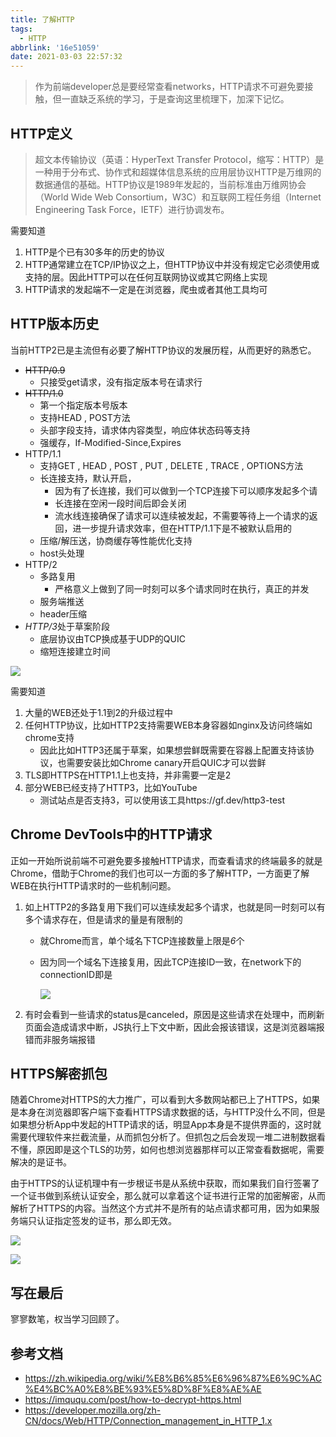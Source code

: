 ```yaml
---
title: 了解HTTP
tags:
  - HTTP
abbrlink: '16e51059'
date: 2021-03-03 22:57:32
---
```

> 作为前端developer总是要经常查看networks，HTTP请求不可避免要接触，但一直缺乏系统的学习，于是查询这里梳理下，加深下记忆。

## HTTP定义

> 超文本传输协议（英语：HyperText Transfer Protocol，缩写：HTTP）是一种用于分布式、协作式和超媒体信息系统的应用层协议HTTP是万维网的数据通信的基础。HTTP协议是1989年发起的，当前标准由万维网协会（World Wide Web Consortium，W3C）和互联网工程任务组（Internet Engineering Task Force，IETF）进行协调发布。

需要知道

1. HTTP是个已有30多年的历史的协议
2. HTTP通常建立在TCP/IP协议之上，但HTTP协议中并没有规定它必须使用或支持的层。因此HTTP可以在任何互联网协议或其它网络上实现
3. HTTP请求的发起端不一定是在浏览器，爬虫或者其他工具均可

## HTTP版本历史

当前HTTP2已是主流但有必要了解HTTP协议的发展历程，从而更好的熟悉它。

- ~~HTTP/0.9~~
  - 只接受get请求，没有指定版本号在请求行
- ~~HTTP/1.0~~
  - 第一个指定版本号版本
  - 支持HEAD , POST方法
  - 头部字段支持，请求体内容类型，响应体状态码等支持
  - 强缓存，If-Modified-Since,Expires
- HTTP/1.1
  - 支持GET , HEAD , POST , PUT , DELETE , TRACE , OPTIONS方法
  - 长连接支持，默认开启，
    - 因为有了长连接，我们可以做到一个TCP连接下可以顺序发起多个请
    - 长连接在空闲一段时间后即会关闭
    - 流水线连接确保了请求可以连续被发起，不需要等待上一个请求的返回，进一步提升请求效率，但在HTTP/1.1下是不被默认启用的
  - 压缩/解压送，协商缓存等性能优化支持
  - host头处理
- HTTP/2
  - 多路复用
    - 严格意义上做到了同一时刻可以多个请求同时在执行，真正的并发
  - 服务端推送
  - header压缩
- *HTTP/3*处于草案阶段
  - 底层协议由TCP换成基于UDP的QUIC
  - 缩短连接建立时间

![](https://static.1991421.cn/2021/2021-03-04-202056.jpeg)



需要知道

1. 大量的WEB还处于1.1到2的升级过程中
2. 任何HTTP协议，比如HTTP2支持需要WEB本身容器如nginx及访问终端如chrome支持
   - 因此比如HTTP3还属于草案，如果想尝鲜既需要在容器上配置支持该协议，也需要安装比如Chrome canary开启QUIC才可以尝鲜
3. TLS即HTTPS在HTTP1.1上也支持，并非需要一定是2
4. 部分WEB已经支持了HTTP3，比如YouTube
   - 测试站点是否支持3，可以使用该工具https://gf.dev/http3-test

## Chrome DevTools中的HTTP请求

正如一开始所说前端不可避免要多接触HTTP请求，而查看请求的终端最多的就是Chrome，借助于Chrome的我们也可以一方面的多了解HTTP，一方面更了解WEB在执行HTTP请求时的一些机制问题。

1. 如上HTTP2的多路复用下我们可以连续发起多个请求，也就是同一时刻可以有多个请求存在，但是请求的量是有限制的

   - 就Chrome而言，单个域名下TCP连接数量上限是*6*个

   - 因为同一个域名下连接复用，因此TCP连接ID一致，在network下的connectionID即是

     ![](https://static.1991421.cn/2021/2021-03-04-002510.jpeg)

2. 有时会看到一些请求的status是canceled，原因是这些请求在处理中，而刷新页面会造成请求中断，JS执行上下文中断，因此会报该错误，这是浏览器端报错而非服务端报错



## HTTPS解密抓包

随着Chrome对HTTPS的大力推广，可以看到大多数网站都已上了HTTPS，如果是本身在浏览器即客户端下查看HTTPS请求数据的话，与HTTP没什么不同，但是如果想分析App中发起的HTTP请求的话，明显App本身是不提供界面的，这时就需要代理软件来拦截流量，从而抓包分析了。但抓包之后会发现一堆二进制数据看不懂，原因即是这个TLS的功劳，如何也想浏览器那样可以正常查看数据呢，需要解决的是证书。



由于HTTPS的认证机理中有一步根证书是从系统中获取，而如果我们自行签署了一个证书做到系统认证安全，那么就可以拿着这个证书进行正常的加密解密，从而解析了HTTPS的内容。当然这个方式并不是所有的站点请求都可用，因为如果服务端只认证指定签发的证书，那么即无效。



![](https://static.1991421.cn/2021/2021-03-04-004208.jpeg)



![](https://static.1991421.cn/2021/2021-03-04-003501.jpeg)



## 写在最后

寥寥数笔，权当学习回顾了。



## 参考文档

- https://zh.wikipedia.org/wiki/%E8%B6%85%E6%96%87%E6%9C%AC%E4%BC%A0%E8%BE%93%E5%8D%8F%E8%AE%AE
- https://imququ.com/post/how-to-decrypt-https.html
- https://developer.mozilla.org/zh-CN/docs/Web/HTTP/Connection_management_in_HTTP_1.x

